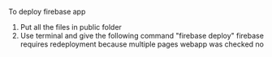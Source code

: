 To deploy firebase app
1. Put all the files in public folder
2. Use terminal and give the following command "firebase deploy"
firebase requires redeployment because multiple pages webapp was checked no
